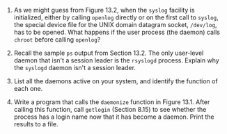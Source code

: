 1. As we might guess from Figure 13.2, when the `syslog` facility is
   initialized, either by calling `openlog` directly or on the first call to
   `syslog`, the special device file for the UNIX domain datagram socket,
   `/dev/log`, has to be opened. What happens if the user process (the daemon)
   calls `chroot` before calling `openlog`?

2. Recall the sample `ps` output from Section 13.2. The only user-level daemon
   that isn't a session leader is the `rsyslogd` process. Explain why the
   `syslogd` daemon isn't a session leader.

3. List all the daemons active on your system, and identify the function of
   each one.

4. Write a program that calls the `daemonize` function in Figure 13.1. After
   calling this function, call `getlogin` (Section 8.15) to see whether the
   process has a login name now that it has become a daemon. Print the results
   to a file.
